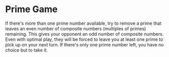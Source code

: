 # Prime Game

If there's more than one prime number available, try to remove a prime that leaves an even number of composite numbers (multiples of primes) remaining. This gives your opponent an odd number of composite numbers. Even with optimal play, they will be forced to leave you at least one prime to pick up on your next turn.
If there's only one prime number left, you have no choice but to take it.
